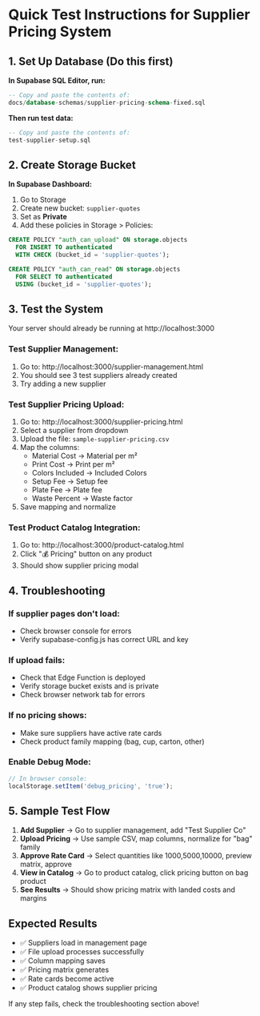 # Quick Test Instructions for Supplier Pricing System

## 1. Set Up Database (Do this first)

**In Supabase SQL Editor, run:**
```sql
-- Copy and paste the contents of:
docs/database-schemas/supplier-pricing-schema-fixed.sql
```

**Then run test data:**
```sql
-- Copy and paste the contents of:
test-supplier-setup.sql
```

## 2. Create Storage Bucket

**In Supabase Dashboard:**
1. Go to Storage
2. Create new bucket: `supplier-quotes`
3. Set as **Private**
4. Add these policies in Storage > Policies:

```sql
CREATE POLICY "auth_can_upload" ON storage.objects 
  FOR INSERT TO authenticated 
  WITH CHECK (bucket_id = 'supplier-quotes');

CREATE POLICY "auth_can_read" ON storage.objects 
  FOR SELECT TO authenticated 
  USING (bucket_id = 'supplier-quotes');
```

## 3. Test the System

Your server should already be running at http://localhost:3000

### Test Supplier Management:
1. Go to: http://localhost:3000/supplier-management.html
2. You should see 3 test suppliers already created
3. Try adding a new supplier

### Test Supplier Pricing Upload:
1. Go to: http://localhost:3000/supplier-pricing.html
2. Select a supplier from dropdown
3. Upload the file: `sample-supplier-pricing.csv`
4. Map the columns:
   - Material Cost → Material per m²
   - Print Cost → Print per m²  
   - Colors Included → Included Colors
   - Setup Fee → Setup fee
   - Plate Fee → Plate fee
   - Waste Percent → Waste factor
5. Save mapping and normalize

### Test Product Catalog Integration:
1. Go to: http://localhost:3000/product-catalog.html
2. Click "💰 Pricing" button on any product
3. Should show supplier pricing modal

## 4. Troubleshooting

### If supplier pages don't load:
- Check browser console for errors
- Verify supabase-config.js has correct URL and key

### If upload fails:
- Check that Edge Function is deployed
- Verify storage bucket exists and is private
- Check browser network tab for errors

### If no pricing shows:
- Make sure suppliers have active rate cards
- Check product family mapping (bag, cup, carton, other)

### Enable Debug Mode:
```javascript
// In browser console:
localStorage.setItem('debug_pricing', 'true');
```

## 5. Sample Test Flow

1. **Add Supplier** → Go to supplier management, add "Test Supplier Co"
2. **Upload Pricing** → Use sample CSV, map columns, normalize for "bag" family  
3. **Approve Rate Card** → Select quantities like 1000,5000,10000, preview matrix, approve
4. **View in Catalog** → Go to product catalog, click pricing button on bag product
5. **See Results** → Should show pricing matrix with landed costs and margins

## Expected Results

- ✅ Suppliers load in management page
- ✅ File upload processes successfully  
- ✅ Column mapping saves
- ✅ Pricing matrix generates
- ✅ Rate cards become active
- ✅ Product catalog shows supplier pricing

If any step fails, check the troubleshooting section above!